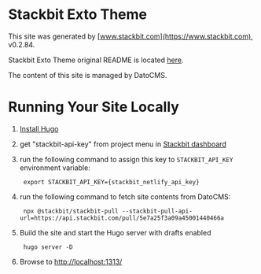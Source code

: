 # Stackbit Exto Theme

This site was generated by [www.stackbit.com](https://www.stackbit.com), v0.2.84.

Stackbit Exto Theme original README is located [here](./README.theme.md).

The content of this site is managed by DatoCMS.

# Running Your Site Locally

1. [Install Hugo](https://gohugo.io/getting-started/quick-start/#step-1-install-hugo)

1. get "stackbit-api-key" from project menu in [Stackbit dashboard](https://app.stackbit.com/dashboard)

1. run the following command to assign this key to `STACKBIT_API_KEY` environment variable:

        export STACKBIT_API_KEY={stackbit_netlify_api_key}

1. run the following command to fetch site contents from DatoCMS:

        npx @stackbit/stackbit-pull --stackbit-pull-api-url=https://api.stackbit.com/pull/5e7a25f3a09a45001440466a

1. Build the site and start the Hugo server with drafts enabled

        hugo server -D

1. Browse to [http://localhost:1313/](http://localhost:1313/)
